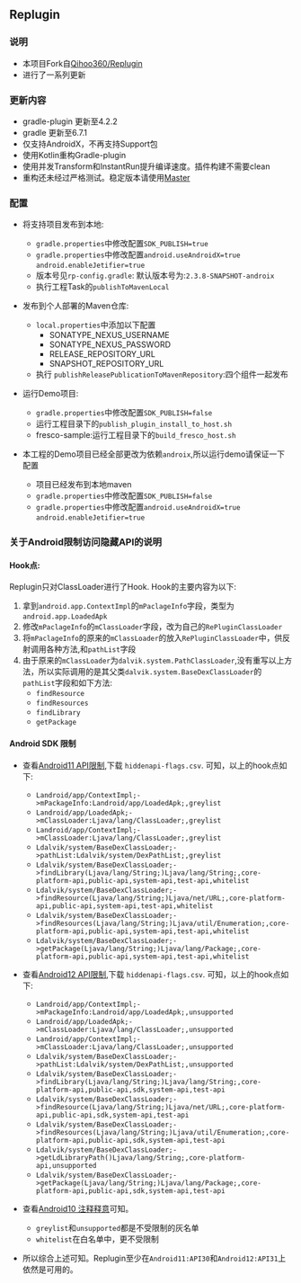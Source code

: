 ## Replugin

### 说明

* 本项目Fork自[Qihoo360/Replugin](https://github.com/Qihoo360/RePlugin)
* 进行了一系列更新

### 更新内容

* gradle-plugin 更新至4.2.2
* gradle 更新至6.7.1
* 仅支持AndroidX，不再支持Support包
* 使用Kotlin重构Gradle-plugin
* 使用并发Transform和InstantRun提升编译速度。插件构建不需要clean
* 重构还未经过严格测试。稳定版本请使用[Master](https://github.com/CliffLeopard/RePlugin/tree/master)

### 配置

* 将支持项目发布到本地:
    * `gradle.properties`中修改配置`SDK_PUBLISH=true`
    * `gradle.properties`中修改配置`android.useAndroidX=true` `android.enableJetifier=true`
    * 版本号见`rp-config.gradle`: 默认版本号为:`2.3.8-SNAPSHOT-androix`
    * 执行工程Task的`publishToMavenLocal`

* 发布到个人部署的Maven仓库:
    * `local.properties`中添加以下配置
        * SONATYPE_NEXUS_USERNAME
        * SONATYPE_NEXUS_PASSWORD
        * RELEASE_REPOSITORY_URL
        * SNAPSHOT_REPOSITORY_URL
    * 执行 `publishReleasePublicationToMavenRepository`:四个组件一起发布

* 运行Demo项目:
    * `gradle.properties`中修改配置`SDK_PUBLISH=false`
    * 运行工程目录下的`publish_plugin_install_to_host.sh`
    * fresco-sample:运行工程目录下的`build_fresco_host.sh`

* 本工程的Demo项目已经全部更改为依赖`androix`,所以运行demo请保证一下配置
    * 项目已经发布到本地maven
    * `gradle.properties`中修改配置`SDK_PUBLISH=false`
    * `gradle.properties`中修改配置`android.useAndroidX=true` `android.enableJetifier=true`

### 关于Android限制访问隐藏API的说明

#### Hook点:

Replugin只对ClassLoader进行了Hook. Hook的主要内容为以下:

1. 拿到`android.app.ContextImpl`的`mPaclageInfo`字段，类型为`android.app.LoadedApk`
2. 修改`mPaclageInfo`的`mClassLoader`字段，改为自己的`RePluginClassLoader`
3. 将`mPaclageInfo`的原来的`mClassLoader`的放入`RePluginClassLoader`中，供反射调用各种方法,和`pathList`字段
4. 由于原来的`mClassLoader`为`dalvik.system.PathClassLoader`,没有重写以上方法，所以实际调用的是其父类`dalvik.system.BaseDexClassLoader`的`pathList`字段和如下方法:
    * `findResource`
    * `findResources`
    * `findLibrary`
    * `getPackage`


#### Android SDK 限制

* 查看[Android11 API限制](https://developer.android.com/about/versions/11/non-sdk-11),下载 `hiddenapi-flags.csv`. 可知，以上的hook点如下:
    * `Landroid/app/ContextImpl;->mPackageInfo:Landroid/app/LoadedApk;,greylist`
    * `Landroid/app/LoadedApk;->mClassLoader:Ljava/lang/ClassLoader;,greylist`
    * `Landroid/app/ContextImpl;->mClassLoader:Ljava/lang/ClassLoader;,greylist`
    * `Ldalvik/system/BaseDexClassLoader;->pathList:Ldalvik/system/DexPathList;,greylist`
    * `Ldalvik/system/BaseDexClassLoader;->findLibrary(Ljava/lang/String;)Ljava/lang/String;,core-platform-api,public-api,system-api,test-api,whitelist`
    * `Ldalvik/system/BaseDexClassLoader;->findResource(Ljava/lang/String;)Ljava/net/URL;,core-platform-api,public-api,system-api,test-api,whitelist`
    * `Ldalvik/system/BaseDexClassLoader;->findResources(Ljava/lang/String;)Ljava/util/Enumeration;,core-platform-api,public-api,system-api,test-api,whitelist`
    * `Ldalvik/system/BaseDexClassLoader;->getPackage(Ljava/lang/String;)Ljava/lang/Package;,core-platform-api,public-api,system-api,test-api,whitelist`

* 查看[Android12 API限制](https://developer.android.com/about/versions/12/non-sdk-12),下载 `hiddenapi-flags.csv`. 可知，以上的hook点如下:
    * `Landroid/app/ContextImpl;->mPackageInfo:Landroid/app/LoadedApk;,unsupported`
    * `Landroid/app/LoadedApk;->mClassLoader:Ljava/lang/ClassLoader;,unsupported`
    * `Landroid/app/ContextImpl;->mClassLoader:Ljava/lang/ClassLoader;,unsupported`
    * `Ldalvik/system/BaseDexClassLoader;->pathList:Ldalvik/system/DexPathList;,unsupported`
    * `Ldalvik/system/BaseDexClassLoader;->findLibrary(Ljava/lang/String;)Ljava/lang/String;,core-platform-api,public-api,sdk,system-api,test-api`
    * `Ldalvik/system/BaseDexClassLoader;->findResource(Ljava/lang/String;)Ljava/net/URL;,core-platform-api,public-api,sdk,system-api,test-api`
    * `Ldalvik/system/BaseDexClassLoader;->findResources(Ljava/lang/String;)Ljava/util/Enumeration;,core-platform-api,public-api,sdk,system-api,test-api`
    * `Ldalvik/system/BaseDexClassLoader;->getLdLibraryPath()Ljava/lang/String;,core-platform-api,unsupported`
    * `Ldalvik/system/BaseDexClassLoader;->getPackage(Ljava/lang/String;)Ljava/lang/Package;,core-platform-api,public-api,sdk,system-api,test-api`

* 查看[Android10 注释释意](https://developer.android.google.cn/about/versions/10/non-sdk-q#greylist-now-public)可知。
    * `greylist`和`unsupported`都是不受限制的灰名单
    * `whitelist`在白名单中，更不受限制
* 所以综合上述可知。Replugin至少在`Android11:API30`和`Android12:API31`上依然是可用的。